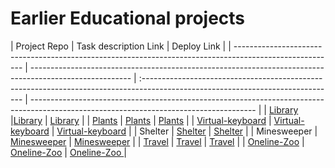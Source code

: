 # Earlier Educational projects
| Project Repo                                                                                             | Task description Link                                                                                                           | Deploy Link                                                                                                                            |
| ------------------------------------------------------------------------------------------------------- | ------------------------------------------------------------------------------------------------------- | :------------------------------------------------------------------------------------------------------------------------------ | -------------------------------------------------------------------------------------------------------------------------------------- |
| [Library](https://github.com/Tetiana-KET/Library)                 |[Library](https://github.com/rolling-scopes-school/tasks/tree/eb98353fb0a0f67945afff7759f21e61d520e495/tasks/library)                 | [Library](https://tetiana-ket.github.io/Library/)                            |
| [Plants](https://github.com/Tetiana-KET/Plants)                  | [Plants](https://github.com/rolling-scopes-school/tasks/blob/eb98353fb0a0f67945afff7759f21e61d520e495/tasks/plants/plants.md)                  | [Plants](https://rolling-scopes-school.github.io/tetiana-ket-JSFEPRESCHOOL2022Q4/Plants/pages/main/index.html) |
| [Virtual-keyboard](https://github.com/Tetiana-KET/virtual-keyboard)        | [Virtual-keyboard](https://github.com/rolling-scopes-school/tasks/blob/eb98353fb0a0f67945afff7759f21e61d520e495/tasks/virtual-keyboard/virtual-keyboard-ru.md)        | [Virtual-keyboard](https://tetiana-ket.github.io/virtual-keyboard/src/index.html) |
| Shelter                 | [Shelter](https://github.com/rolling-scopes-school/tasks/blob/eb98353fb0a0f67945afff7759f21e61d520e495/tasks/shelter/shelter.md#L4)                 | [Shelter](https://rolling-scopes-school.github.io/tetiana-ket-JSFE2023Q1/shelter/pages/main/index.html) |
| Minesweeper             | [Minesweeper](https://github.com/rolling-scopes-school/tasks/tree/eb98353fb0a0f67945afff7759f21e61d520e495/tasks/minesweeper)             | [Minesweeper](https://rolling-scopes-school.github.io/tetiana-ket-JSFE2023Q1/minesweeper/dist/index.html) |
| [Travel](https://github.com/Tetiana-KET/Travel)                  | [Travel](https://github.com/rolling-scopes-school/tasks/blob/eb98353fb0a0f67945afff7759f21e61d520e495/tasks/travel/travel.md)                  | [Travel](https://tetiana-ket.github.io/Travel/)                               |
| [Oneline-Zoo](https://github.com/Tetiana-KET/online-zoo)             | [Oneline-Zoo](https://github.com/rolling-scopes-school/tasks/tree/eb98353fb0a0f67945afff7759f21e61d520e495/tasks/online-zoo)             | [Oneline-Zoo ](https://tetiana-ket.github.io/online-zoo/pages/main/index.html) |

